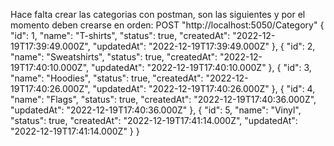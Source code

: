 Hace falta crear las categorias con postman, son las siguientes y por el momento deben crearse en orden:
POST "http://localhost:5050/Category"
{
            "id": 1,
            "name": "T-shirts",
            "status": true,
            "createdAt": "2022-12-19T17:39:49.000Z",
            "updatedAt": "2022-12-19T17:39:49.000Z"
        },
        {
            "id": 2,
            "name": "Sweatshirts",
            "status": true,
            "createdAt": "2022-12-19T17:40:10.000Z",
            "updatedAt": "2022-12-19T17:40:10.000Z"
        },
        {
            "id": 3,
            "name": "Hoodies",
            "status": true,
            "createdAt": "2022-12-19T17:40:26.000Z",
            "updatedAt": "2022-12-19T17:40:26.000Z"
        },
        {
            "id": 4,
            "name": "Flags",
            "status": true,
            "createdAt": "2022-12-19T17:40:36.000Z",
            "updatedAt": "2022-12-19T17:40:36.000Z"
        },
        {
            "id": 5,
            "name": "Vinyl",
            "status": true,
            "createdAt": "2022-12-19T17:41:14.000Z",
            "updatedAt": "2022-12-19T17:41:14.000Z"
        }
}
